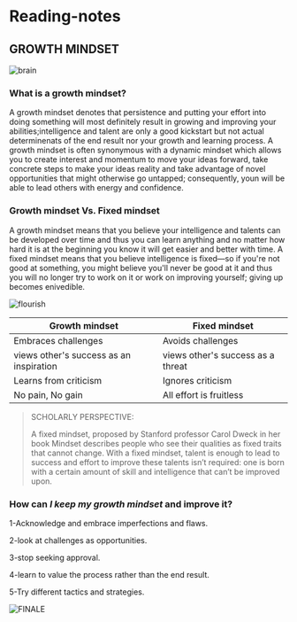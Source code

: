 # Reading-notes
## GROWTH MINDSET


![brain](https://teacherbooker.com/wp-content/uploads/2017/10/Blog-pic-growth-mindset-1200x630.jpg)
### What is a growth mindset?
A growth mindset denotes that persistence and putting your effort into doing something will most definitely result in growing and improving your abilities;intelligence and talent are only a good kickstart but not actual determinenats of the end result nor your growth and learning process. A growth mindset is often synonymous with a dynamic mindset which  allows you to create interest and momentum to move your ideas forward, take concrete steps to make your ideas reality and take advantage of novel opportunities that might otherwise go untapped; consequently, youn will be able to lead others with energy and confidence.




### Growth mindset Vs. Fixed mindset

A growth mindset means that you believe your intelligence and talents can be developed over time and thus you can learn anything and no matter how hard it is at the beginning you know it will get easier and better with time. A fixed mindset means that you believe intelligence is fixed—so if you're not good at something, you might believe you'll never be good at it and thus you will no longer try to work on it or work on improving yourself; giving up becomes enivedible.


![flourish](https://3kllhk1ibq34qk6sp3bhtox1-wpengine.netdna-ssl.com/wp-content/uploads/2015/11/growth-mindset.png)



Growth mindset  | Fixed mindset
------------ | -------------
Embraces challenges | Avoids challenges
views other's success as an inspiration |views other's success as a threat
Learns from criticism | Ignores criticism
No pain, No gain | All effort is fruitless






>SCHOLARLY PERSPECTIVE:
>
> A fixed mindset, proposed by Stanford professor Carol Dweck in her book Mindset describes people who see their qualities as fixed traits that cannot change. With a fixed mindset, talent is enough to lead to success and effort to improve these talents isn’t required: one is born with a certain amount of skill and intelligence that can’t be improved upon. 






### How can *I keep my growth mindset* and improve it?
1-Acknowledge and embrace imperfections and flaws.

2-look at challenges as opportunities.

3-stop seeking approval.

4-learn to value the process rather than the end result.

5-Try different tactics and strategies.


![FINALE](https://i.pinimg.com/736x/7a/e7/ac/7ae7acc306eb20c87297a462604929ca.jpg)
